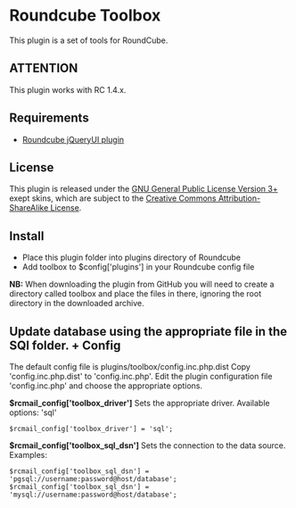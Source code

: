 Roundcube Toolbox
=================
This plugin is a set of tools for RoundCube.



ATTENTION
---------
This plugin works with RC 1.4.x.

Requirements
------------
* [Roundcube jQueryUI plugin](https://github.com/roundcube/roundcubemail/tree/master/plugins/jqueryui)

License
-------
This plugin is released under the [GNU General Public License Version 3+](https://www.gnu.org/licenses/gpl.html) exept skins, which are subject to the [Creative Commons Attribution-ShareAlike License](http://creativecommons.org/licenses/by-sa/3.0).

Install
-------
* Place this plugin folder into plugins directory of Roundcube
* Add toolbox to $config['plugins'] in your Roundcube config file

**NB:** When downloading the plugin from GitHub you will need to create a
directory called toolbox and place the files in there, ignoring the root
directory in the downloaded archive.

Update database using the appropriate file in the SQl folder.
+
Config
------
The default config file is plugins/toolbox/config.inc.php.dist
Copy 'config.inc.php.dist' to 'config.inc.php'.
Edit the plugin configuration file 'config.inc.php' and choose the appropriate options.

__$rcmail_config['toolbox_driver']__
Sets the appropriate driver.
Available options: 'sql'
```
$rcmail_config['toolbox_driver'] = 'sql';
```
__$rcmail_config['toolbox_sql_dsn']__
Sets the connection to the data source.
Examples:
```
$rcmail_config['toolbox_sql_dsn'] = 'pgsql://username:password@host/database';
$rcmail_config['toolbox_sql_dsn'] = 'mysql://username:password@host/database';
```
